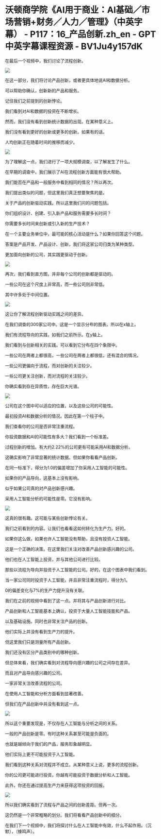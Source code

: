 # 沃顿商学院《AI用于商业：AI基础／市场营销+财务／人力／管理》（中英字幕） - P117：16_产品创新.zh_en - GPT中英字幕课程资源 - BV1Ju4y157dK

在最后一个视频中，我们讨论了流程创新。

![](img/2e09e0f7785ece84c146473ff6eb6feb_1.png)

在这一部分，我们将讨论产品创新，或者更具体地说AI和数据分析。

可以帮助你确认，创新新的产品和服务。

记住我们之前提到的创新悖论。

我们看到对AI和数据的投资在不断增长。

然而，我们没有看到创新统计数据的出现。在某种意义上。

我们没有看到更好的创新或更多的创新。如果有的话。

人均创新正在随着时间的推移而减少。

![](img/2e09e0f7785ece84c146473ff6eb6feb_3.png)

为了理解这一点，我们进行了一项大规模调查，以了解发生了什么。

在早期的调查中，我们展示了AI在流程创新方面能有很大帮助。

我们能否在产品和一般服务中看到相同的情况？所以再次。

我们提出类似的问题，但这里我们真正想要聚焦的是。

关于产品的创新驱动实践。所以这里我们问的问题包括。

你们组织设计、创建、引入新产品和服务需要多长时间？

你需要多长时间来创新或引入新的生产技术？

在一个主要业务单位中，最可能的核心活动是什么？如果你回答这个问题。

答案是产品开发、产品设计、创新，我们将这家公司归类为某种类型。

更加面向创新的公司，其实践更驱动于创新。

![](img/2e09e0f7785ece84c146473ff6eb6feb_5.png)

再次，我们看到直方图，并非每个公司的创新都是驱动的。

一些公司在这个尺度上非常高，而一些公司则非常低。

其中许多处于中间位置。

![](img/2e09e0f7785ece84c146473ff6eb6feb_7.png)

这让你了解流程创新驱动实践之间的差异。

在我们调查的300家公司中。这是一个显示分布的图表。所以在x轴上。

我们有流程导向的实践，如我们之前所示。在y轴上。

我们看到与创新相关的实践。可以看到它分布在四个象限中。

一些公司在两者上都很高，一些公司在两者上都很低，还有混合的情况。

一些公司更偏向于流程，而对创新的关注较少。

一些公司更关注创新，而对流程的关注较少。

你确实看到存在异质性，存在巨大光谱。

![](img/2e09e0f7785ece84c146473ff6eb6feb_9.png)

公司在这个图中可以适应的位置，以及这些公司的可能性。

最初投资AI和数据分析的情况。因此在第一个柱子中。

我们查看你的公司是否非常注重流程。

你投资数据和AI的可能性有多大？我们看到一个标准差。

过程创新的增加。有大约2.22%的公司更有可能采用AI和数据分析。

这确实影响了非常显著的统计数据。但如果你看看产品创新。

在同一标准下，得分为1.0的偏差增加了你采用人工智能的可能性。

如果你的产品导向，这基本上没有影响。

似乎如果公司真的对产品创新感兴趣。

采用人工智能分析的可能性是零。它没有影响。

![](img/2e09e0f7785ece84c146473ff6eb6feb_11.png)

这真的很有趣。这可能与某些创新悖论有关。

我们之前看到的内容。让我们也看看这如何转化为生产力。好的。

如果你这么做，如果也许人工智能没有帮助，且没有投资人工智能。

这是一个正确的决策。在这里我们关注对改善产品创新感兴趣的公司。

他们也在人工智能上投资，并与其他公司进行比较。

那些以流程为导向并投资于人工智能的公司。好的，在这个图表中我们看到。

当一家公司同时投资于人工智能，并且非常注重流程时，得分为1。

0的偏差变化与7%的生产力提升没有关联。

我们在之前的视频中看到了这一点。并将其与产品创新进行对比。

产品创新和人工智能基本上确认，投资于大量人工智能技能和产品。

以及基础设施。同时也非常关注产品的创新。

他们实际上并没有看到生产力的提升。

但这里我们只是测量所有产品创新。

我们还没有区分产品类别中的哪种创新。

但总体来看，我们确实看到对流程导向感兴趣的公司之间存在差异。

而且对产品导向感兴趣的公司。

一家非常关注改善流程的公司。

在使用人工智能和分析方面看到显著改善。

但我们在产品创新中并没有看到这一点。

![](img/2e09e0f7785ece84c146473ff6eb6feb_13.png)

所以这个重要发现是，不仅存在人工智能与分析之间的关系。

一般的产品创新是零。有时这种关系甚至可能是负面的。

也就是越倾向于我们的产品，服务形象越明显。

他们实际上更不可能投资于人工智能。

我们看到这种关系对流程并不成立。从某种意义上说，更多的流程创新。

你的公司更可能进行投资，你越有可能投资于数据分析和人工智能。

此外，你还在通过提高生产力来获得这项投资的回报。

![](img/2e09e0f7785ece84c146473ff6eb6feb_15.png)

所以我们确实看到了流程与产品之间的创新差距。但再一次。

这仍然是一个非常粗略的划分。我们将看看产品创新中的细分。

在我们下一个视频中，我们将探讨什么在人工智能中有效，什么不起作用。（沉默），（蜂鸣声）。
